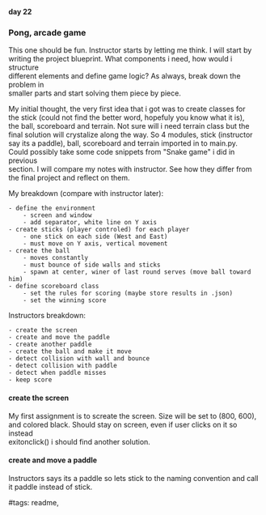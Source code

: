 **day 22**  
### Pong, arcade game  

This one should be fun. Instructor starts by letting me think. I will start by  
writing the project blueprint. What components i need, how would i structure  
different elements and define game logic? As always, break down the problem in  
smaller parts and start solving them piece by piece.  

My initial thought, the very first idea that i got was to create classes for  
the stick (could not find the better word, hopefuly you know what it is),  
the ball, scoreboard and terrain. Not sure will i need terrain class but the  
final solution will crystalize along the way. So 4 modules, stick (instructor  
say its a paddle), ball, scoreboard and terrain imported in to main.py.  
Could possibly take some code snippets from "Snake game" i did in previous  
section. I will compare my notes with instructor. See how they differ from   
the final project and reflect on them.  


My breakdown (compare with instructor later):
```
- define the environment
    - screen and window
    - add separator, white line on Y axis
- create sticks (player controled) for each player
    - one stick on each side (West and East)
    - must move on Y axis, vertical movement
- create the ball
    - moves constantly
    - must bounce of side walls and sticks
    - spawn at center, winer of last round serves (move ball toward him)
- define scoreboard class
    - set the rules for scoring (maybe store results in .json)
    - set the winning score
```


Instructors breakdown:
```
- create the screen
- create and move the paddle
- create another paddle
- create the ball and make it move
- detect collision with wall and bounce
- detect collision with paddle
- detect when paddle misses
- keep score
```

#### create the screen
My first assignment is to screate the screen. Size will be set to (800, 600),  
and colored black. Should stay on screen, even if user clicks on it so instead  
exitonclick() i should find another solution.  

#### create and move a paddle
Instructors says its a paddle so lets stick to the naming convention and call  
it paddle instead of stick.  


#tags: readme,
